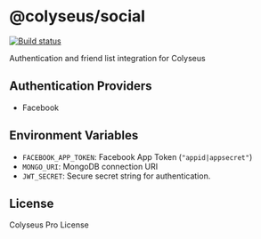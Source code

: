 # @colyseus/social

<a href="https://travis-ci.org/endel/colyseus-social">
    <img src="https://img.shields.io/travis/endel/colyseus-social.svg?style=for-the-badge" alt="Build status" />
</a>

Authentication and friend list integration for Colyseus

## Authentication Providers

- Facebook

## Environment Variables

- `FACEBOOK_APP_TOKEN`: Facebook App Token (`"appid|appsecret"`)
- `MONGO_URI`: MongoDB connection URI
- `JWT_SECRET`: Secure secret string for authentication.

## License

Colyseus Pro License
